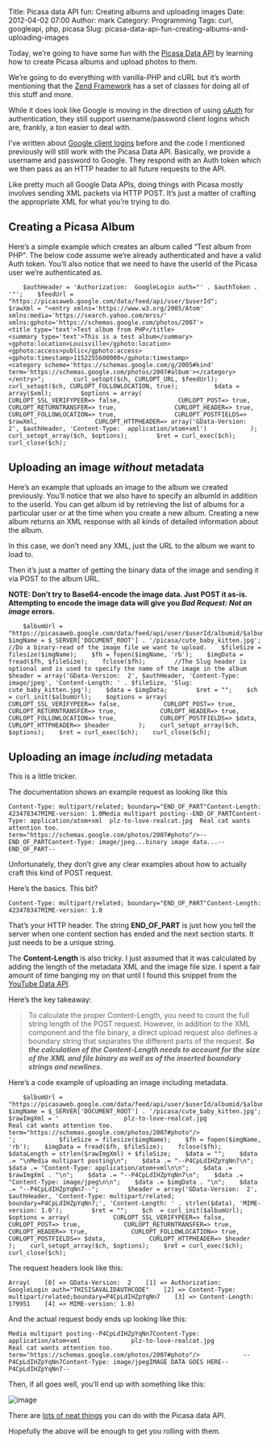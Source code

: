 Title: Picasa data API fun: Creating albums and uploading images
Date: 2012-04-02 07:00
Author: mark
Category: Programming
Tags: curl, googleapi, php, picasa
Slug: picasa-data-api-fun-creating-albums-and-uploading-images

Today, we’re going to have some fun with the [Picasa Data API][] by
learning how to create Picasa albums and upload photos to them.

We’re going to do everything with vanilla-PHP and cURL but it’s worth
mentioning that the [Zend Framework][] has a set of classes for doing
all of this stuff and more.

While it does look like Google is moving in the direction of using
[oAuth][] for authentication, they still support username/password
client logins which are, frankly, a *ton* easier to deal with.

I’ve written about [Google client logins][] before and the code I
mentioned previously will still work with the Picasa Data API.
Basically, we provide a username and password to Google. They respond
with an Auth token which we then pass as an HTTP header to all future
requests to the API.

Like pretty much all Google Data APIs, doing things with Picasa mostly
involves sending XML packets via HTTP POST. It’s just a matter of
crafting the appropriate XML for what you’re trying to do.

## Creating a Picasa Album


Here’s a simple example which creates an album called “Test album from
PHP". The below code assume we’re already authenticated and have a valid
Auth token. You’ll also notice that we need to have the userId of the
Picasa user we’re authenticated as.


~~~~ {.php name="code"}
    $authHeader = 'Authorization:  GoogleLogin auth="' . $authToken . '"';    $feedUrl = "https://picasaweb.google.com/data/feed/api/user/$userId";        $rawXml = "<entry xmlns='https://www.w3.org/2005/Atom'                    xmlns:media='https://search.yahoo.com/mrss/'                    xmlns:gphoto='https://schemas.google.com/photos/2007'>                  <title type='text'>Test album from PHP</title>                  <summary type='text'>This is a test album</summary>                  <gphoto:location>Louisville</gphoto:location>                  <gphoto:access>public</gphoto:access>                  <gphoto:timestamp>1152255600000</gphoto:timestamp>                  <category scheme='https://schemas.google.com/g/2005#kind'                    term='https://schemas.google.com/photos/2007#album'></category>                </entry>";        curl_setopt($ch, CURLOPT_URL, $feedUrl);      curl_setopt($ch, CURLOPT_FOLLOWLOCATION, true);          $data = array($xml);        $options = array(                CURLOPT_SSL_VERIFYPEER=> false,                CURLOPT_POST=> true,                CURLOPT_RETURNTRANSFER=> true,                CURLOPT_HEADER=> true,                CURLOPT_FOLLOWLOCATION=> true,                CURLOPT_POSTFIELDS=> $rawXml,                CURLOPT_HTTPHEADER=> array('GData-Version:  2', $authHeader, 'Content-Type:  application/atom+xml')            );    curl_setopt_array($ch, $options);        $ret = curl_exec($ch);    curl_close($ch);
~~~~



## Uploading an image *without* metadata


Here’s an example that uploads an image to the album we created
previously. You’ll notice that we also have to specify an albumId in
addition to the userId. You can get album id by retrieving the list of
albums for a particular user or at the time when you create a new album.
Creating a new album returns an XML response with all kinds of detailed
information about the album.

In this case, we don’t need any XML, just the URL to the album we want
to load to.

Then it’s just a matter of getting the binary data of the image and
sending it via POST to the album URL.

**NOTE: Don’t try to Base64-encode the image data. Just POST it as-is.
Attempting to encode the image data will give you *Bad Request: Not an
image* errors.**


~~~~ {.php name="code"}
    $albumUrl = "https://picasaweb.google.com/data/feed/api/user/$userId/albumid/$albumId";    $imgName = $_SERVER['DOCUMENT_ROOT'] . '/picasa/cute_baby_kitten.jpg';        //Do a binary-read of the image file we want to upload.    $fileSize = filesize($imgName);    $fh = fopen($imgName, 'rb');    $imgData = fread($fh, $fileSize);    fclose($fh);        //The Slug header is optional and is used to specify the name of the image in the album    $header = array('GData-Version:  2', $authHeader, 'Content-Type: image/jpeg', 'Content-Length: ' . $fileSize, 'Slug: cute_baby_kitten.jpg');    $data = $imgData;        $ret = "";    $ch  = curl_init($albumUrl);    $options = array(            CURLOPT_SSL_VERIFYPEER=> false,            CURLOPT_POST=> true,            CURLOPT_RETURNTRANSFER=> true,            CURLOPT_HEADER=> true,            CURLOPT_FOLLOWLOCATION=> true,            CURLOPT_POSTFIELDS=> $data,            CURLOPT_HTTPHEADER=> $header        );    curl_setopt_array($ch, $options);    $ret = curl_exec($ch);    curl_close($ch);
~~~~



## Uploading an image *including* metadata


This is a little tricker.

The documentation shows an example request as looking like this


~~~~ {.php name="code"}
Content-Type: multipart/related; boundary="END_OF_PART"Content-Length: 423478347MIME-version: 1.0Media multipart posting--END_OF_PARTContent-Type: application/atom+xml  plz-to-love-realcat.jpg  Real cat wants attention too.      term="https://schemas.google.com/photos/2007#photo"/>--END_OF_PARTContent-Type: image/jpeg...binary image data...--END_OF_PART--
~~~~



Unfortunately, they don’t give any clear examples about how to actually
craft this kind of POST request.

Here’s the basics. This bit?


~~~~ {.php name="code"}
Content-Type: multipart/related; boundary="END_OF_PART"Content-Length: 423478347MIME-version: 1.0
~~~~


That’s your HTTP header. The string **END\_OF\_PART** is just how you
tell the server when one content section has ended and the next section
starts. It just needs to be a unique string.

The **Content-Length** is also tricky. I just assumed that it was
calculated by adding the length of the metadata XML and the image file
size. I spent a fair amount of time banging my on that until I found
this snippet from the [YouTube Data API][].

Here’s the key takeaway:


> 
> To calculate the proper Content-Length, you need to count the full
> string length of the POST request. However, in addition to the XML
> component and the file binary, a direct upload request also defines a
> boundary string that separates the different parts of the request.
> ***So the calculation of the Content-Length needs to account for the
> size of the XML and file binary as well as of the inserted boundary
> strings and newlines.***
>
> 



Here’s a code example of uploading an image including metadata.


~~~~ {.php name="code"}
    $albumUrl = "https://picasaweb.google.com/data/feed/api/user/$userId/albumid/$albumId";    $imgName = $_SERVER['DOCUMENT_ROOT'] . '/picasa/cute_baby_kitten.jpg';        $rawImgXml = '                  plz-to-love-realcat.jpg                  Real cat wants attention too.                                      term="https://schemas.google.com/photos/2007#photo"/>                ';            $fileSize = filesize($imgName);    $fh = fopen($imgName, 'rb');    $imgData = fread($fh, $fileSize);    fclose($fh);        $dataLength = strlen($rawImgXml) + $fileSize;    $data = "";    $data .= "\nMedia multipart posting\n";    $data .= "--P4CpLdIHZpYqNn7\n";    $data .= "Content-Type: application/atom+xml\n\n";    $data .= $rawImgXml . "\n";    $data .= "--P4CpLdIHZpYqNn7\n";    $data .= "Content-Type: image/jpeg\n\n";    $data .= $imgData . "\n";    $data .= "--P4CpLdIHZpYqNn7--";        $header = array('GData-Version:  2', $authHeader, 'Content-Type: multipart/related; boundary=P4CpLdIHZpYqNn7;', 'Content-Length: ' . strlen($data), 'MIME-version: 1.0');        $ret = "";    $ch  = curl_init($albumUrl);    $options = array(            CURLOPT_SSL_VERIFYPEER=> false,            CURLOPT_POST=> true,            CURLOPT_RETURNTRANSFER=> true,            CURLOPT_HEADER=> true,            CURLOPT_FOLLOWLOCATION=> true,            CURLOPT_POSTFIELDS=> $data,            CURLOPT_HTTPHEADER=> $header        );    curl_setopt_array($ch, $options);    $ret = curl_exec($ch);    curl_close($ch);
~~~~



The request headers look like this:


~~~~ {.php name="code"}
Array(    [0] => GData-Version:  2    [1] => Authorization:  GoogleLogin auth="THISISAVALIDAUTHCODE"    [2] => Content-Type: multipart/related;boundary=P4CpLdIHZpYqNn7    [3] => Content-Length: 179951    [4] => MIME-version: 1.0)
~~~~



And the actual request body ends up looking like this:


~~~~ {.php name="code"}
Media multipart posting--P4CpLdIHZpYqNn7Content-Type: application/atom+xml              plz-to-love-realcat.jpg              Real cat wants attention too.                              term="https://schemas.google.com/photos/2007#photo"/>            --P4CpLdIHZpYqNn7Content-Type: image/jpegIMAGE DATA GOES HERE--P4CpLdIHZpYqNn7--
~~~~



Then, if all goes well, you’ll end up with something like this:

![image][]

There are [lots of neat things][] you can do with the Picasa data API.

Hopefully the above will be enough to get you rolling with them.

  [Picasa Data API]: https://code.google.com/apis/picasaweb/overview.html
  [Zend Framework]: https://framework.zend.com/manual/en/zend.gdata.photos.html
  [oAuth]: https://oauth.net/
  [Google client logins]: https://mark.biek.org/blog/2009/01/google-client-logins/
  [YouTube Data API]: https://developers.google.com/youtube/2.0/developers_guide_protocol_testing
  [image]: https://i.imgur.com/2UgaW.png
  [lots of neat things]: https://code.google.com/apis/picasaweb/docs/2.0/developers_guide_protocol.html
